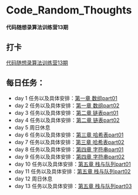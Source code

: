 # Code_Random_Thoughts
**代码随想录算法训练营13期**

## 打卡
[代码随想录算法训练营13期](https://docs.qq.com/sheet/DUHVQd2p3QlplZUJ0?tab=BB08J2&u=2d0f30b30f994fd9ab3ba7eaa05fb140)

## 每日任务：
- day 1 任务以及具体安排：[第一章 数组part01](https://docs.qq.com/doc/DUG9UR2ZUc3BjRUdY)
- day 2 任务以及具体安排：[第一章 数组part02](https://docs.qq.com/doc/DUGRwWXNOVEpyaVpG)	
- day 3 任务以及具体安排：[第二章 链表part01](https://docs.qq.com/doc/DUGdqYWNYeGhlaVR6)
- day 4 任务以及具体安排：[第二章 链表part02](https://docs.qq.com/doc/DUFNjYUxYRHRVWklp)
- day 5 周日休息 
- day 6 任务以及具体安排：[第三章 哈希表part01](https://docs.qq.com/doc/DUEtFSGdreWRuR2p4)
- day 7 任务以及具体安排：[第三章 哈希表part02](https://docs.qq.com/doc/DUElCb1NyTVpXa0Jj)
- day 8 任务以及具体安排：[第四章 字符串part01](https://docs.qq.com/doc/DUGdsY2JFaFhDRVZH)
- day 9 任务以及具体安排：[第四章 字符串part02](https://docs.qq.com/doc/DUHVXSnZNaXpVUHN4)
- day 10 任务以及具体安排：[第五章 栈与队列part01](https://docs.qq.com/doc/DUElqeHh3cndDbW1Q)
- day 11 任务以及具体安排：[第五章 栈与队列part02](https://docs.qq.com/doc/DUHh6UE5hUUZOZUd0)
- day 12 周日休息
- day 13 任务以及具体安排：[第五章 栈与队列part03]()



